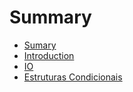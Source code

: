 # Summary

* [Sumary](README.md)
* [Introduction](introduction.md)
* [IO](io.md)
* [Estruturas Condicionais](teste.md)

